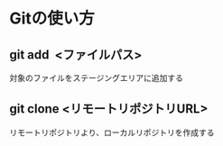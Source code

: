 # Gitの使い方

## git add  <ファイルパス>
対象のファイルをステージングエリアに追加する

## git clone <リモートリポジトリURL>  
リモートリポジトリより、ローカルリポジトリを作成する